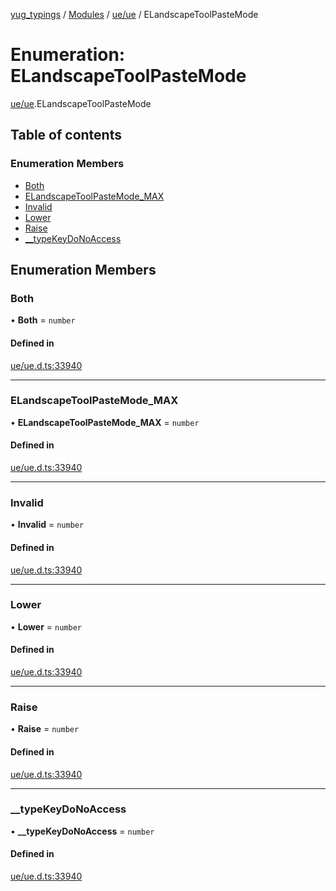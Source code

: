[yug_typings](../README.md) / [Modules](../modules.md) / [ue/ue](../modules/ue_ue.md) / ELandscapeToolPasteMode

# Enumeration: ELandscapeToolPasteMode

[ue/ue](../modules/ue_ue.md).ELandscapeToolPasteMode

## Table of contents

### Enumeration Members

- [Both](ue_ue.ELandscapeToolPasteMode.md#both)
- [ELandscapeToolPasteMode\_MAX](ue_ue.ELandscapeToolPasteMode.md#elandscapetoolpastemode_max)
- [Invalid](ue_ue.ELandscapeToolPasteMode.md#invalid)
- [Lower](ue_ue.ELandscapeToolPasteMode.md#lower)
- [Raise](ue_ue.ELandscapeToolPasteMode.md#raise)
- [\_\_typeKeyDoNoAccess](ue_ue.ELandscapeToolPasteMode.md#__typekeydonoaccess)

## Enumeration Members

### Both

• **Both** = `number`

#### Defined in

[ue/ue.d.ts:33940](https://github.com/YugMetaverse/yug_typings/blob/25cad34/ue/ue.d.ts#L33940)

___

### ELandscapeToolPasteMode\_MAX

• **ELandscapeToolPasteMode\_MAX** = `number`

#### Defined in

[ue/ue.d.ts:33940](https://github.com/YugMetaverse/yug_typings/blob/25cad34/ue/ue.d.ts#L33940)

___

### Invalid

• **Invalid** = `number`

#### Defined in

[ue/ue.d.ts:33940](https://github.com/YugMetaverse/yug_typings/blob/25cad34/ue/ue.d.ts#L33940)

___

### Lower

• **Lower** = `number`

#### Defined in

[ue/ue.d.ts:33940](https://github.com/YugMetaverse/yug_typings/blob/25cad34/ue/ue.d.ts#L33940)

___

### Raise

• **Raise** = `number`

#### Defined in

[ue/ue.d.ts:33940](https://github.com/YugMetaverse/yug_typings/blob/25cad34/ue/ue.d.ts#L33940)

___

### \_\_typeKeyDoNoAccess

• **\_\_typeKeyDoNoAccess** = `number`

#### Defined in

[ue/ue.d.ts:33940](https://github.com/YugMetaverse/yug_typings/blob/25cad34/ue/ue.d.ts#L33940)
